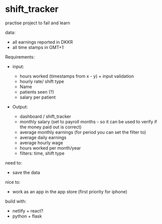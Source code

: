 # shift_tracker
practise project to fail and learn

data: 
- all earnings reported in DKKR
- all time stamps in GMT+1

Requirements: 
- input: 
    - hours worked (timestamps from x - y) + input validation
    - hourly rate/ shift type
    - Name
    - patients seen (?)
    - salary per patient


- Output:
    - dashboard / shift_tracker
    - monthly salary (set to payroll months - so it can be used to verify if the money paid out is correct)
    - average monthly earnings (for period you can set the filter to)
    - average daily earnings
    - average hourly wage
    - hours worked per month/year
    - filters: time, shift type

need to:
- save the data

nice to:
- work as an app in the app store (first priority for iphone)

build with:
- netlify + react?
- python + flask